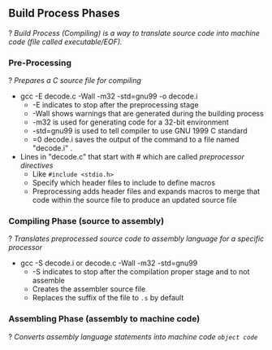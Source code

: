 ## Build Process Phases
?
*Build Process (Compiling) is a way to translate source code into machine code (file called executable/EOF).*

### Pre-Processing
?
*Prepares a C source file for compiling*
- gcc -E decode.c -Wall -m32 -std=gnu99 -o decode.i
	- -E  indicates to stop after the preprocessing stage
	- -Wall shows warnings that are generated during the building process
	- -m32 is used for generating code for a 32-bit environment
	- -std=gnu99 is used to tell compiler to use GNU 1999 C standard
	- =0 decode.i saves the output of the command to a file named "decode.i"
.
- Lines in "decode.c" that start with # which are called *preprocessor directives*
	- Like `#include <stdio.h>`
	- Specify which header files to include to define macros
	- Preprocessing adds header files and expands macros to merge that code within the source file to produce an updated source file

### Compiling Phase (source to assembly)
?
*Translates preprocessed source code to assembly language for a specific processor*
- gcc -S decode.i or decode.c -Wall -m32 -std=gnu99
	- -S indicates to stop after the compilation proper stage and to not assemble
	- Creates the assembler source file 
	- Replaces the suffix of the file to `.s` by default

### Assembling Phase (assembly to machine code)
?
*Converts assembly language statements into machine code `object code`*